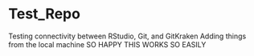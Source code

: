 # Test_Repo
Testing connectivity between RStudio, Git, and GitKraken
Adding things from the local machine
SO HAPPY THIS WORKS SO EASILY
